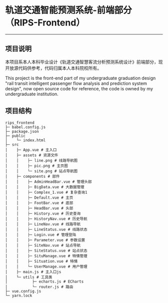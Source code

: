 # 轨道交通智能预测系统-前端部分（RIPS-Frontend）

*** 

## 项目说明

本项目系本人本科毕业设计《轨道交通智慧客流分析预测系统设计》前端部分，现开放源代码供参考，代码归属本人本科院校所有。

This project is the front-end part of my undergraduate graduation design "rail transit intelligent passenger flow analysis and prediction system design", now open source code for reference, the code is owned by my undergraduate institution.

## 项目结构

```
rips_frontend
├─ babel.config.js
├─ package.json
├─ public
│    └─ index.html
├─ src
│    ├─ App.vue # 主入口
│    ├─ assets # 资源文件
│    │    ├─ line.png # 线路导航图
│    │    ├─ pic.png # 主页图
│    │    └─ site.png # 站点导航图
│    ├─ components # 部件
│    │    ├─ AdminHeadBar.vue # 管理头部
│    │    ├─ BigData.vue # 大数据管理
│    │    ├─ Complex_1.vue # 复杂查询1
│    │    ├─ Default.vue # 主页
│    │    ├─ FootBar.vue # 底部
│    │    ├─ HeadBar.vue # 头部
│    │    ├─ History.vue # 历史查询
│    │    ├─ HistoryNav.vue # 历史导航
│    │    ├─ LineNav.vue # 线路导航
│    │    ├─ LineStatus.vue # 线路状态
│    │    ├─ Login.vue # 管理登陆
│    │    ├─ Parameter.vue # 参数设置
│    │    ├─ SiteNav.vue # 站点导航
│    │    ├─ SiteStatus.vue # 站点状态
│    │    ├─ SituManage.vue # 特情管理
│    │    ├─ Situation.vue # 特情
│    │    └─ UserManage.vue # 用户管理
│    ├─ main.js # 主入口js
│    └─ utils # 工具类
│           ├─ echarts.js # ECharts
│           └─ router.js # 路由
├─ vue.config.js
└─ yarn.lock
```